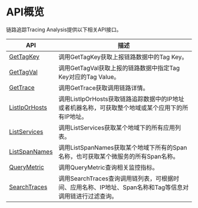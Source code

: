 # API概览

链路追踪Tracing Analysis提供以下相关API接口。

|API|描述|
|---|--|
|[GetTagKey](/cn.zh-CN/API参考/GetTagKey.md)|调用GetTagKey获取上报链路数据中的Tag Key。|
|[GetTagVal](/cn.zh-CN/API参考/GetTagVal.md)|调用GetTagVal获取上报的链路数据中指定Tag Key对应的Tag Value。|
|[GetTrace](/cn.zh-CN/API参考/GetTrace.md)|调用GetTrace获取调用链路详情。|
|[ListIpOrHosts](/cn.zh-CN/API参考/ListIpOrHosts.md)|调用ListIpOrHosts获取链路追踪数据中的IP地址或者机器名称，可获取整个地域或某个应用下的所有IP地址。|
|[ListServices](/cn.zh-CN/API参考/ListServices.md)|调用ListServices获取某个地域下的所有应用列表。|
|[ListSpanNames](/cn.zh-CN/API参考/ListSpanNames.md)|调用ListSpanNames获取某个地域下所有的Span名称，也可获取某个微服务的所有Span名称。|
|[QueryMetric](/cn.zh-CN/API参考/QueryMetric.md)|调用QueryMetric查询相关监控指标。|
|[SearchTraces](/cn.zh-CN/API参考/SearchTraces.md)|调用SearchTraces查询调用链列表，可根据时间、应用名称、IP地址、Span名称和Tag等信息对调用链进行过滤查询。|


